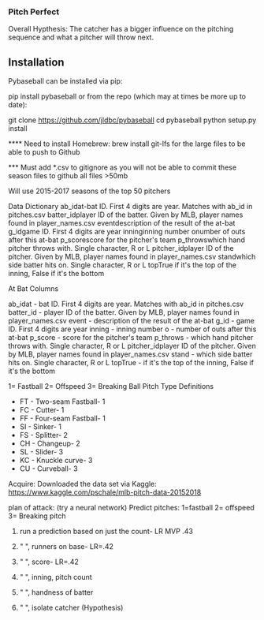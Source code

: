 ### Pitch Perfect

Overall Hypthesis: The catcher has a bigger influence on the pitching sequence and what a pitcher will throw next.


## Installation

Pybaseball can be installed via pip:

pip install pybaseball
or from the repo (which may at times be more up to date):

git clone https://github.com/jldbc/pybaseball
cd pybaseball
python setup.py install


**** Need to install Homebrew: brew install git-lfs for the large files to be able to push to Github


*** Must add *.csv to gitignore as you will not be able to commit these season files to github all files >50mb



Will use 2015-2017 seasons of the top 50 pitchers


Data Dictionary
ab_idat-bat ID. First 4 digits are year. Matches with ab_id in pitches.csv
batter_idplayer ID of the batter. Given by MLB, player names found in player_names.csv
eventdescription of the result of the at-bat
g_idgame ID. First 4 digits are year
inninginning number
onumber of outs after this at-bat
p_scorescore for the pitcher's team
p_throwswhich hand pitcher throws with. Single character, R or L
pitcher_idplayer ID of the pitcher. Given by MLB, player names found in player_names.csv
standwhich side batter hits on. Single character, R or L
topTrue if it's the top of the inning, False if it's the bottom


At Bat Columns

ab_idat - bat ID. First 4 digits are year. Matches with ab_id in pitches.csv
batter_id - player ID of the batter. Given by MLB, player names found in player_names.csv
event - description of the result of the at-bat
g_id - game ID. First 4 digits are year
inning - inning number
o - number of outs after this at-bat
p_score - score for the pitcher's team
p_throws - which hand pitcher throws with. Single character, R or L
pitcher_idplayer ID of the pitcher. Given by MLB, player names found in player_names.csv
stand - which side batter hits on. Single character, R or L
topTrue - if it's the top of the inning, False if it's the bottom

1= Fastball 2= Offspeed 3= Breaking Ball
Pitch Type Definitions
* FT - Two-seam Fastball- 1
* FC - Cutter- 1
* FF - Four-seam Fastball- 1
* SI - Sinker- 1
* FS - Splitter- 2
* CH - Changeup- 2
* SL - Slider- 3
* KC - Knuckle curve- 3
* CU - Curveball- 3

Acquire:
Downloaded the data set via Kaggle: https://www.kaggle.com/pschale/mlb-pitch-data-20152018

plan of attack:
(try a neural network) 
Predict pitches: 1=fastball 2= offspeed 3= Breaking pitch

1. run a prediction based on just the count- LR MVP .43
2. " ", runners on base- LR=.42
3. " ", score- LR=.42
4. " ", inning, pitch count
4. " ", handness of batter

5. " ", isolate catcher 
(Hypothesis)


